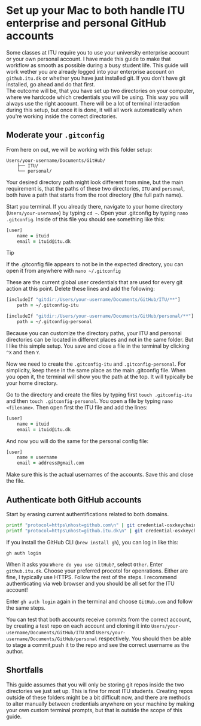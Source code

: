# Set up your Mac to both handle ITU enterprise and personal GitHub accounts

Some classes at ITU require you to use your university enterprise account or your own personal account. I have made this guide to make that workflow as smooth as possible during a busy student life.
This guide will work wether you are already logged into your enterprise account on `github.itu.dk` or whether you have just installed git. If you don't have git installed, go ahead and do that first.\
The outcome will be, that you have set up two directories on your computer, where we hardcode which credentials you will be using. This way you will always use the right account. There will be a lot of terminal interaction during this setup, but once it is done, it will all work automatically when you're working inside the correct directories.

## Moderate your `.gitconfig`

From here on out, we will be working with this folder setup:

```
Users/your-username/Documents/GitHub/
    ├── ITU/
    └── personal/
```

Your desired directory path might look different from mine, but the main requirement is, that the paths of these two directories, `ITU` and `personal`, both have a path that starts from the root directory (the full path name).

Start you terminal. If you already there, navigate to your home directory (`Users/your-username`) by typing `cd ~`. Open your .gitconfig by typing `nano .gitconfig`. Inside of this file you should see something like this:

```zsh
[user]
    name = ituid
    email = ituid@itu.dk
```
>[!TIP]
>
>If the .gitconfig file appears to not be in the expected directory, you can open it from anywhere with `nano ~/.gitconfig`

These are the current global user credentials that are used for every git action at this point. Delete these lines and add the following:

```zsh
[includeIf "gitdir:/Users/your-username/Documents/GitHub/ITU/**"]
    path = ~/.gitconfig-itu

[includeIf "gitdir:/Users/your-username/Documents/GitHub/personal/**"]
    path = ~/.gitconfig-personal
```

Because you can customize the directory paths, your ITU and personal directories can be located in different places and not in the same folder. But I like this simple setup. You save and close a file in the terminal by clicking `^X` and then `Y`.

Now we need to create the `.gitconfig-itu` and `.gitconfig-personal`. For simplicity, keep these in the same place as the main .gitconfig file. When you open it, the terminal will show you the path at the top. It will typically be your home directory.

Go to the directory and create the files by typing first `touch .gitconfig-itu` and then `touch .gitconfig-personal`. You open a file by typing `nano <filename>`. Then open first the ITU file and add the lines:

```zsh
[user]
    name = ituid
    email = ituid@itu.dk
```

And now you will do the same for the personal config file:

```zsh
[user]
    name = username
    email = address@gmail.com
```

Make sure this is the actual usernames of the accounts. Save this and close the file.

## Authenticate both GitHub accounts

Start by erasing current authentifications related to both domains.

```zsh
printf "protocol=https\nhost=github.com\n" | git credential-osxkeychain erase
printf "protocol=https\nhost=github.itu.dk\n" | git credential-osxkeychain erase
```

If you install the GitHub CLI (`brew install gh`), you can log in like this:

```
gh auth login
```

When it asks you `Where do you use GitHub?`, select `Other`. Enter `github.itu.dk`. Choose your preferred procotol for openrations. Either are fine, I typically use HTTPS. Follow the rest of the steps. I recommend authenticating via web browser and you should be all set for the ITU account!

Enter `gh auth login` again in the terminal and choose `GitHub.com` and follow the same steps.

You can test that both accounts receive commits from the correct account, by creating a test repo on each account and cloning it into `Users/your-username/Documents/GitHub/ITU` and `Users/your-username/Documents/GitHub/personal` respectively. You should then be able to stage a commit,push it to the repo and see the correct username as the author.

## Shortfalls

This guide assumes that you will only be storing git repos inside the two directories we just set up. This is fine for most ITU students. Creating repos outside of these folders might be a bit difficult now, and there are methods to alter manually between credentials anywhere on your machine by making your own custom terminal prompts, but that is outside the scope of this guide.
